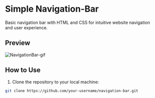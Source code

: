 # Simple Navigation-Bar
Basic navigation bar with HTML and CSS for intuitive website navigation and user experience.


## Preview

![NavigationBar-gif](https://github.com/prachinayakal/Navigation-Bar/assets/121372605/e2bc0de4-f00b-40e6-a932-eda38fd2ef7d)

## How to Use

1. Clone the repository to your local machine:

```bash
git clone https://github.com/your-username/navigation-bar.git
